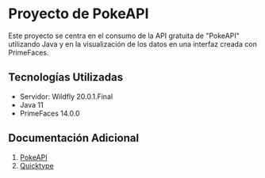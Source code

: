 # Proyecto de PokeAPI

Este proyecto se centra en el consumo de la API gratuita de "PokeAPI" utilizando Java y en la visualización de los datos en una interfaz creada con PrimeFaces.

## Tecnologías Utilizadas

- Servidor: Wildfly 20.0.1.Final
- Java 11
- PrimeFaces 14.0.0

## Documentación Adicional

1. [PokeAPI](https://pokeapi.co/)
2. [Quicktype](https://app.quicktype.io/)
